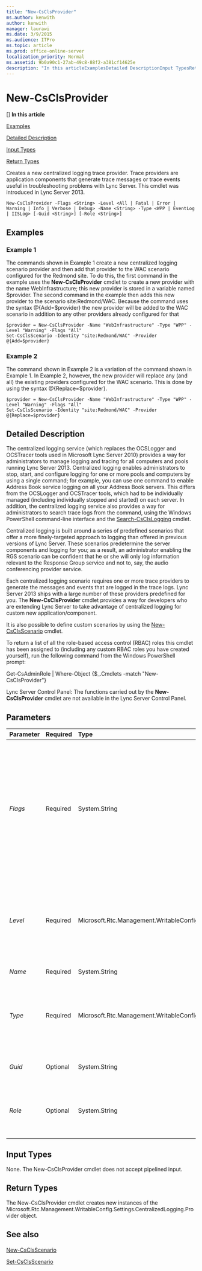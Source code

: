 ```yaml
---
title: "New-CsClsProvider"
ms.author: kenwith
author: kenwith
manager: laurawi
ms.date: 3/9/2015
ms.audience: ITPro
ms.topic: article
ms.prod: office-online-server
localization_priority: Normal
ms.assetid: 9b0a90c1-27ab-49c8-88f2-a381cf14625e
description: "In this articleExamplesDetailed DescriptionInput TypesReturn Types"
---
```


# New-CsClsProvider
[]
 **In this article**
  
[Examples](#Examples)
  
[Detailed Description](#DetailedDescription)
  
[Input Types](#InputTypes)
  
[Return Types](#ReturnTypes)
  
Creates a new centralized logging trace provider. Trace providers are application components that generate trace messages or trace events useful in troubleshooting problems with Lync Server. This cmdlet was introduced in Lync Server 2013.
  
```
New-CsClsProvider -Flags <String> -Level <All | Fatal | Error | Warning | Info | Verbose | Debug> -Name <String> -Type <WPP | EventLog | IISLog> [-Guid <String>] [-Role <String>]
```

## Examples
<a name="Examples"> </a>

### Example 1

The commands shown in Example 1 create a new centralized logging scenario provider and then add that provider to the WAC scenario configured for the Redmond site. To do this, the first command in the example uses the **New-CsClsProvider** cmdlet to create a new provider with the name WebInfrastructure; this new provider is stored in a variable named $provider. The second command in the example then adds this new provider to the scenario site:Redmond/WAC. Because the command uses the syntax @{Add=$provider} the new provider will be added to the WAC scenario in addition to any other providers already configured for that 
  
```
$provider = New-CsClsProvider -Name "WebInfrastructure" -Type "WPP" -Level "Warning" -Flags "All"
Set-CsClsScenario -Identity "site:Redmond/WAC" -Provider @{Add=$provider}
```

### Example 2

The command shown in Example 2 is a variation of the command shown in Example 1. In Example 2, however, the new provider will replace any (and all) the existing providers configured for the WAC scenario. This is done by using the syntax @{Replace=$provider}.
  
```
$provider = New-CsClsProvider -Name "WebInfrastructure" -Type "WPP" -Level "Warning" -Flags "All"
Set-CsClsScenario -Identity "site:Redmond/WAC" -Provider @{Replace=$provider}
```

## Detailed Description
<a name="DetailedDescription"> </a>

The centralized logging service (which replaces the OCSLogger and OCSTracer tools used in Microsoft Lync Server 2010) provides a way for administrators to manage logging and tracing for all computers and pools running Lync Server 2013. Centralized logging enables administrators to stop, start, and configure logging for one or more pools and computers by using a single command; for example, you can use one command to enable Address Book service logging on all your Address Book servers. This differs from the OCSLogger and OCSTracer tools, which had to be individually managed (including individually stopped and started) on each server. In addition, the centralized logging service also provides a way for administrators to search trace logs from the command, using the Windows PowerShell command-line interface and the [Search-CsClsLogging](search-csclslogging.md) cmdlet. 
  
Centralized logging is built around a series of predefined scenarios that offer a more finely-targeted approach to logging than offered in previous versions of Lync Server. These scenarios predetermine the server components and logging for you; as a result, an administrator enabling the RGS scenario can be confident that he or she will only log information relevant to the Response Group service and not to, say, the audio conferencing provider service.
  
Each centralized logging scenario requires one or more trace providers to generate the messages and events that are logged in the trace logs. Lync Server 2013 ships with a large number of these providers predefined for you. The **New-CsClsProvider** cmdlet provides a way for developers who are extending Lync Server to take advantage of centralized logging for custom new application/component. 
  
It is also possible to define custom scenarios by using the [New-CsClsScenario](new-csclsscenario.md) cmdlet. 
  
To return a list of all the role-based access control (RBAC) roles this cmdlet has been assigned to (including any custom RBAC roles you have created yourself), run the following command from the Windows PowerShell prompt:
  
Get-CsAdminRole | Where-Object {$_.Cmdlets -match "New-CsClsProvider"}
  
Lync Server Control Panel: The functions carried out by the **New-CsClsProvider** cmdlet are not available in the Lync Server Control Panel. 
  
## Parameters
<a name="DetailedDescription"> </a>

|**Parameter**|**Required**|**Type**|**Description**|
|:-----|:-----|:-----|:-----|
| _Flags_ <br/> |Required  <br/> |System.String  <br/> |Specifies individual protocols and subcomponents involved in the trace. For example, the SipStack provider includes the following flags: TF_COMPONENT, TF_RTCHTTP, TF_CONNECTION, TF_DIAG.  <br/> Most providers are configured to use all available flags.  <br/> |
| _Level_ <br/> |Required  <br/> |Microsoft.Rtc.Management.WritableConfig.Settings.CentralizedLoggingConfig.ProviderLevel  <br/> |Tracing level for events recorded by the provider: Allowed values are:  <br/> \* Fatal  <br/> \* Error  <br/> \* Warning  <br/> \* Info  <br/> \* Verbose  <br/> \* Debug  <br/> |
| _Name_ <br/> |Required  <br/> |System.String  <br/> |Unique name for the new provider.  <br/> |
| _Type_ <br/> |Required  <br/> |Microsoft.Rtc.Management.WritableConfig.Settings.CentralizedLoggingConfig.ProviderType  <br/> |Type of tracing used by the provider. Allowed values are:  <br/> \* WPP (Windows software trace preprocessor)  <br/> \* EventLog  <br/> \* IISLog  <br/> |
| _Guid_ <br/> |Optional  <br/> |System.String  <br/> |Globally unique identifier assigned to the provider.  <br/> |
| _Role_ <br/> |Optional  <br/> |System.String  <br/> |Lync Server server role for the provider. For example, FE for Front End server or Edge for Edge Server.  <br/> |
   
## Input Types
<a name="InputTypes"> </a>

None. The New-CsClsProvider cmdlet does not accept pipelined input.
  
## Return Types
<a name="ReturnTypes"> </a>

The New-CsClsProvider cmdlet creates new instances of the Microsoft.Rtc.Management.WritableConfig.Settings.CentralizedLogging.Provider object.
  
## See also
<a name="ReturnTypes"> </a>

#### 

[New-CsClsScenario](new-csclsscenario.md)
  
[Set-CsClsScenario](set-csclsscenario.md)

